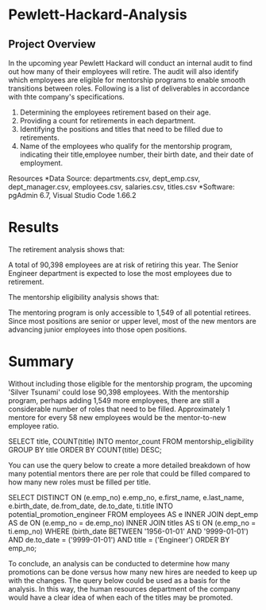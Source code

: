 # Pewlett-Hackard-Analysis
## Project Overview
In the upcoming year Pewlett Hackard will conduct an internal audit to find out how many of their employees will retire. The audit will also identify which employees are eligible for mentorship programs to enable smooth transitions between roles. Following is a list of deliverables in accordance with thte company's specifications.

1. Determining the employees retirement based on their age.
2. Providing a count for retirements in each department.
3. Identifying the positions and titles that need to be filled due to retirements.
4. Name of the employees who qualify for the mentorship program, indicating their title,employee number, their birth date, and their date of employment.

Resources
*Data Source: departments.csv, dept_emp.csv, dept_manager.csv, employees.csv, salaries.csv, titles.csv
*Software: pgAdmin 6.7, Visual Studio Code 1.66.2

# Results
The retirement analysis shows that:

A total of 90,398 employees are at risk of retiring this year. The Senior Engineer department is expected to lose the most employees due to retirement.

The mentorship eligibility analysis shows that:

The mentoring program is only accessible to 1,549 of all potential retirees. Since most positions are senior or upper level, most of the new mentors are advancing junior employees into those open positions.

# Summary
Without including those eligible for the mentorship program, the upcoming 'Silver Tsunami' could lose 90,398 employees. With the mentorship program, perhaps adding 1,549 more employees, there are still a considerable number of roles that need to be filled. Approximately 1 mentore for every 58 new employees would be the mentor-to-new employee ratio.

SELECT  title,
	COUNT(title)
INTO mentor_count
FROM mentorship_eligibility
GROUP BY title
ORDER BY COUNT(title) DESC;

You can use the query below to create a more detailed breakdown of how many potential mentors there are per role that could be filled compared to how many new roles must be filled per title.

SELECT DISTINCT ON (e.emp_no) e.emp_no,
	e.first_name,
	e.last_name,
	e.birth_date,
	de.from_date,
	de.to_date,
	ti.title
INTO potential_promotion_engineer
FROM employees AS e
INNER JOIN dept_emp AS de
ON (e.emp_no = de.emp_no)
INNER JOIN titles AS ti
ON (e.emp_no = ti.emp_no) 
WHERE (birth_date BETWEEN '1956-01-01' AND '9999-01-01')
	AND de.to_date = ('9999-01-01')
	AND title = ('Engineer')
ORDER BY emp_no;

To conclude, an analysis can be conducted to determine how many promotions can be done versus how many new hires are needed to keep up with the changes. The query below could be used as a basis for the analysis. In this way, the human resources department of the company would have a clear idea of when each of the titles may be promoted.